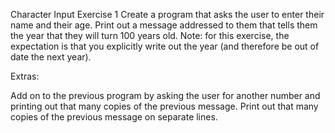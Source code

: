 Character Input
Exercise 1
Create a program that asks the user to enter their name and their age.
Print out a message addressed to them that tells them the year that they will turn 100 years old. 
Note: for this exercise, the expectation is that you explicitly write out the year
(and therefore be out of date the next year).

Extras:

Add on to the previous program by asking the user for another number and printing out that many copies of the previous message. 
Print out that many copies of the previous message on separate lines.
